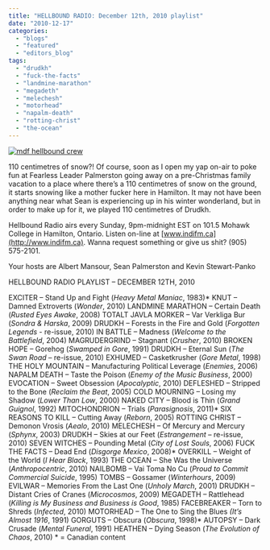 ```yaml
---
title: "HELLBOUND RADIO: December 12th, 2010 playlist"
date: "2010-12-17"
categories: 
  - "blogs"
  - "featured"
  - "editors_blog"
tags: 
  - "drudkh"
  - "fuck-the-facts"
  - "landmine-marathon"
  - "megadeth"
  - "melechesh"
  - "motorhead"
  - "napalm-death"
  - "rotting-christ"
  - "the-ocean"
---
```


[![](http://www.hellbound.ca/wp-content/uploads/2010/06/mdf-hellbound-crew.jpg "mdf hellbound crew")](http://www.hellbound.ca/wp-content/uploads/2010/06/mdf-hellbound-crew.jpg)

110 centimetres of snow?! Of course, soon as I open my yap on-air to poke fun at Fearless Leader Palmerston going away on a pre-Christmas family vacation to a place where there’s a 110 centimetres of snow on the ground, it starts snowing like a mother fucker here in Hamilton. It may not have been anything near what Sean is experiencing up in his winter wonderland, but in order to make up for it, we played 110 centimetres of Drudkh.

Hellbound Radio airs every Sunday, 9pm-midnight EST on 101.5 Mohawk College in Hamilton, Ontario. Listen on-line at [www.indifm.ca](http://www.indifm.ca). Wanna request something or give us shit? (905) 575-2101.

Your hosts are Albert Mansour, Sean Palmerston and Kevin Stewart-Panko

HELLBOUND RADIO PLAYLIST – DECEMBER 12TH, 2010

EXCITER – Stand Up and Fight (_Heavy Metal Maniac_, 1983)\* KNUT – Damned Extroverts (_Wonder_, 2010) LANDMINE MARATHON – Certain Death (_Rusted Eyes Awake_, 2008) TOTALT JAVLA MORKER – Var Verkliga Bur (_Sondra & Harska_, 2009) DRUDKH – Forests in the Fire and Gold (_Forgotten Legends_ - re-issue, 2010) IN BATTLE – Madness (_Welcome to the Battlefield_, 2004) MAGRUDERGRIND – Stagnant (_Crusher_, 2010) BROKEN HOPE – Gorehog (_Swamped in Gore_, 1991) DRUDKH – Eternal Sun (_The Swan Road_ – re-issue, 2010) EXHUMED – Casketkrusher (_Gore Metal_, 1998) THE HOLY MOUNTAIN – Manufacturing Political Leverage (_Enemies_, 2006) NAPALM DEATH – Taste the Poison (_Enemy of the Music Business_, 2000) EVOCATION – Sweet Obsession (_Apocalyptic_, 2010) DEFLESHED – Stripped to the Bone (_Reclaim the Beat_, 2005) COLD MOURNING – Losing my Shadow (_Lower Than Low_, 2000) NAKED CITY – Blood is Thin (_Grand Guignol_, 1992) MITOCHONDRION – Trials (_Parasignosis_, 2011)\* SIX REASONS TO KILL – Cutting Away (_Reborn_, 2005) ROTTING CHRIST – Demonon Vrosis (_Aealo_, 2010) MELECHESH – Of Mercury and Mercury (_Sphynx_, 2003) DRUDKH – Skies at our Feet (_Estrangement_ – re-issue, 2010) SEVEN WITCHES – Pounding Metal (_City of Lost Souls_, 2006) FUCK THE FACTS – Dead End (_Disgorge Mexico_, 2008)\* OVERKILL – Weight of the World (_I Hear Black_, 1993) THE OCEAN – She Was the Universe (_Anthropocentric_, 2010) NAILBOMB – Vai Toma No Cu (_Proud to Commit Commercial Suicide_, 1995) TOMBS – Gossamer (_Winterhours_, 2009) EVILWAR – Memories From the Last One (_Unholy March_, 2001) DRUDKH – Distant Cries of Cranes (_Microcosmos_, 2009) MEGADETH – Rattlehead (_Killing is My Business and Business is Good_, 1985) FACEBREAKER – Torn to Shreds (_Infected_, 2010) MOTORHEAD – The One to Sing the Blues _(It’s Almost 1916_, 1991) GORGUTS – Obscura (_Obscura_, 1998)\* AUTOPSY – Dark Crusade (_Mental Funeral_, 1991) HEATHEN – Dying Season (_The Evolution of Chaos_, 2010) \* = Canadian content
